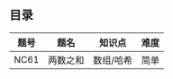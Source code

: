 ## 目录

|                             题号                             |                             题名                             |                            知识点                            |                             难度                             |
| :----------------------------------------------------------: | :----------------------------------------------------------: | :----------------------------------------------------------: | :----------------------------------------------------------: |
| <a href="../NC/NC61/topic.md" style="text-decoration:none">NC61</a> | <a href="../NC/NC61/topic.md" style="text-decoration:none">两数之和</a> | <a href="./Array.md" style="text-decoration:none">数组</a>/<a href="./Hash.md" style="text-decoration:none">哈希</a> | <a href="./Simpleness.md" style="text-decoration:none">简单</a> |

